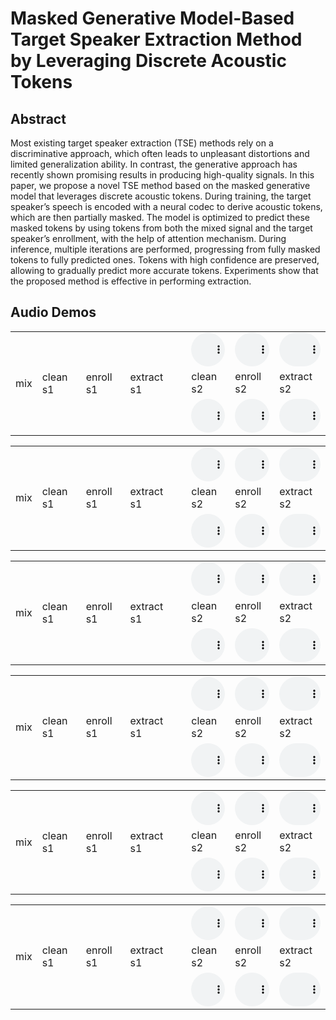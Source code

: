 # Masked Generative Model-Based Target Speaker Extraction Method by Leveraging Discrete Acoustic Tokens

## Abstract

Most existing target speaker extraction (TSE) methods rely on a discriminative approach, which often leads to unpleasant distortions and limited generalization ability. In contrast, the generative approach has recently shown promising results in producing high-quality signals. In this paper, we propose a novel TSE method based on the masked generative model that leverages discrete acoustic tokens. During training, the target speaker’s speech is encoded with a neural codec to derive acoustic tokens, which are then partially masked. The model is optimized to predict these masked tokens by using tokens from both the mixed signal and the target speaker’s enrollment, with the help of attention mechanism. During inference, multiple iterations are performed, progressing from fully masked tokens to fully predicted ones. Tokens with high confidence are preserved, allowing to gradually predict more accurate tokens. Experiments show that the proposed method is effective in performing extraction.

<p></p>

## Audio Demos

<!-- Source: M1 -->
<div class="row">
    <div class="col-12 ml-auto">
          <!-- M1 to M -->
            <table>
                <tr>
                    <td rowspan="4">mix</td>
                    <td rowspan="4">clean s1</td>
                    <td rowspan="4">enroll s1</td>
                    <td rowspan="4">extract s1</td>
                </tr>
                <tr>
                    <td>
                        <audio id="player" controls style="width: 100%;">
                            <source src="audio/mix/1188-133604-0022_1221-135767-0019.wav" type="audio/wav" />
                        </audio>
                    </td>
                    <td>
                        <audio id="player" controls style="width: 100%;">
                            <source src="audio/clean_s1/1188-133604-0022_1221-135767-0019.wav" type="audio/wav" />
                        </audio>
                    </td>
                    <td>
                        <audio id="player" controls style="width: 100%;">
                            <source src="audio/enroll_s1/1188-133604-0022_1221-135767-0019.wav" type="audio/wav" />
                        </audio>
                    </td>
                    <td>
                        <audio id="player" controls style="width: 100%;">
                            <source src="audio/extract_s1/1188-133604-0022_1221-135767-0019.wav" type="audio/wav" />
                        </audio>
                    </td>
                </tr>
                <tr>
                    <td></td>
                    <td>clean s2</td>
                    <td>enroll s2</td>
                    <td>extract s2</td>
                </tr>
                <tr>
                    <td>
                    </td>
                    <td>
                        <audio id="player" controls style="width: 100%;">
                            <source src="audio/clean_s2/1188-133604-0022_1221-135767-0019.wav" type="audio/wav" />
                        </audio>
                    </td>
                    <td>
                        <audio id="player" controls style="width: 100%;">
                            <source src="audio/enroll_s2/1188-133604-0022_1221-135767-0019.wav" type="audio/wav" />
                        </audio>
                    </td>
                    <td>
                        <audio id="player" controls style="width: 100%;">
                            <source src="audio/extract_s2/1188-133604-0022_1221-135767-0019.wav" type="audio/wav" />
                        </audio>
                    </td>
                </tr>
            </table>
          </tbody>
        </table>
    </div>
</div>


<div class="row">
    <div class="col-12 ml-auto">
          <!-- M1 to M -->
            <table>
                <tr>
                    <td rowspan="4">mix</td>
                    <td rowspan="4">clean s1</td>
                    <td rowspan="4">enroll s1</td>
                    <td rowspan="4">extract s1</td>
                </tr>
                <tr>
                    <td>
                        <audio id="player" controls style="width: 100%;">
                            <source src="audio/mix/5639-40744-0034_4507-16021-0058.wav" type="audio/wav" />
                        </audio>
                    </td>
                    <td>
                        <audio id="player" controls style="width: 100%;">
                            <source src="audio/clean_s1/5639-40744-0034_4507-16021-0058.wav" type="audio/wav" />
                        </audio>
                    </td>
                    <td>
                        <audio id="player" controls style="width: 100%;">
                            <source src="audio/enroll_s1/5639-40744-0034_4507-16021-0058.wav" type="audio/wav" />
                        </audio>
                    </td>
                    <td>
                        <audio id="player" controls style="width: 100%;">
                            <source src="audio/extract_s1/5639-40744-0034_4507-16021-0058.wav" type="audio/wav" />
                        </audio>
                    </td>
                </tr>
                <tr>
                    <td></td>
                    <td>clean s2</td>
                    <td>enroll s2</td>
                    <td>extract s2</td>
                </tr>
                <tr>
                    <td>
                    </td>
                    <td>
                        <audio id="player" controls style="width: 100%;">
                            <source src="audio/clean_s2/5639-40744-0034_4507-16021-0058.wav" type="audio/wav" />
                        </audio>
                    </td>
                    <td>
                        <audio id="player" controls style="width: 100%;">
                            <source src="audio/enroll_s2/5639-40744-0034_4507-16021-0058.wav" type="audio/wav" />
                        </audio>
                    </td>
                    <td>
                        <audio id="player" controls style="width: 100%;">
                            <source src="audio/extract_s2/5639-40744-0034_4507-16021-0058.wav" type="audio/wav" />
                        </audio>
                    </td>
                </tr>
            </table>
          </tbody>
        </table>
    </div>
</div>


<div class="row">
    <div class="col-12 ml-auto">
          <!-- M1 to M -->
            <table>
                <tr>
                    <td rowspan="4">mix</td>
                    <td rowspan="4">clean s1</td>
                    <td rowspan="4">enroll s1</td>
                    <td rowspan="4">extract s1</td>
                </tr>
                <tr>
                    <td>
                        <audio id="player" controls style="width: 100%;">
                            <source src="audio/mix/6829-68769-0026_1284-1180-0030.wav" type="audio/wav" />
                        </audio>
                    </td>
                    <td>
                        <audio id="player" controls style="width: 100%;">
                            <source src="audio/clean_s1/6829-68769-0026_1284-1180-0030.wav" type="audio/wav" />
                        </audio>
                    </td>
                    <td>
                        <audio id="player" controls style="width: 100%;">
                            <source src="audio/enroll_s1/6829-68769-0026_1284-1180-0030.wav" type="audio/wav" />
                        </audio>
                    </td>
                    <td>
                        <audio id="player" controls style="width: 100%;">
                            <source src="audio/extract_s1/6829-68769-0026_1284-1180-0030.wav" type="audio/wav" />
                        </audio>
                    </td>
                </tr>
                <tr>
                    <td></td>
                    <td>clean s2</td>
                    <td>enroll s2</td>
                    <td>extract s2</td>
                </tr>
                <tr>
                    <td>
                    </td>
                    <td>
                        <audio id="player" controls style="width: 100%;">
                            <source src="audio/clean_s2/6829-68769-0026_1284-1180-0030.wav" type="audio/wav" />
                        </audio>
                    </td>
                    <td>
                        <audio id="player" controls style="width: 100%;">
                            <source src="audio/enroll_s2/6829-68769-0026_1284-1180-0030.wav" type="audio/wav" />
                        </audio>
                    </td>
                    <td>
                        <audio id="player" controls style="width: 100%;">
                            <source src="audio/extract_s2/6829-68769-0026_1284-1180-0030.wav" type="audio/wav" />
                        </audio>
                    </td>
                </tr>
            </table>
          </tbody>
        </table>
    </div>
</div>


<div class="row">
    <div class="col-12 ml-auto">
          <!-- M1 to M -->
            <table>
                <tr>
                    <td rowspan="4">mix</td>
                    <td rowspan="4">clean s1</td>
                    <td rowspan="4">enroll s1</td>
                    <td rowspan="4">extract s1</td>
                </tr>
                <tr>
                    <td>
                        <audio id="player" controls style="width: 100%;">
                            <source src="audio/mix/8230-279154-0017_8224-274384-0004.wav" type="audio/wav" />
                        </audio>
                    </td>
                    <td>
                        <audio id="player" controls style="width: 100%;">
                            <source src="audio/clean_s1/8230-279154-0017_8224-274384-0004.wav" type="audio/wav" />
                        </audio>
                    </td>
                    <td>
                        <audio id="player" controls style="width: 100%;">
                            <source src="audio/enroll_s1/8230-279154-0017_8224-274384-0004.wav" type="audio/wav" />
                        </audio>
                    </td>
                    <td>
                        <audio id="player" controls style="width: 100%;">
                            <source src="audio/extract_s1/8230-279154-0017_8224-274384-0004.wav" type="audio/wav" />
                        </audio>
                    </td>
                </tr>
                <tr>
                    <td></td>
                    <td>clean s2</td>
                    <td>enroll s2</td>
                    <td>extract s2</td>
                </tr>
                <tr>
                    <td>
                    </td>
                    <td>
                        <audio id="player" controls style="width: 100%;">
                            <source src="audio/clean_s2/8230-279154-0017_8224-274384-0004.wav" type="audio/wav" />
                        </audio>
                    </td>
                    <td>
                        <audio id="player" controls style="width: 100%;">
                            <source src="audio/enroll_s2/8230-279154-0017_8224-274384-0004.wav" type="audio/wav" />
                        </audio>
                    </td>
                    <td>
                        <audio id="player" controls style="width: 100%;">
                            <source src="audio/extract_s2/8230-279154-0017_8224-274384-0004.wav" type="audio/wav" />
                        </audio>
                    </td>
                </tr>
            </table>
          </tbody>
        </table>
    </div>
</div>


<div class="row">
    <div class="col-12 ml-auto">
          <!-- M1 to M -->
            <table>
                <tr>
                    <td rowspan="4">mix</td>
                    <td rowspan="4">clean s1</td>
                    <td rowspan="4">enroll s1</td>
                    <td rowspan="4">extract s1</td>
                </tr>
                <tr>
                    <td>
                        <audio id="player" controls style="width: 100%;">
                            <source src="audio/mix/8455-210777-0020_61-70968-0054.wav" type="audio/wav" />
                        </audio>
                    </td>
                    <td>
                        <audio id="player" controls style="width: 100%;">
                            <source src="audio/clean_s1/8455-210777-0020_61-70968-0054.wav" type="audio/wav" />
                        </audio>
                    </td>
                    <td>
                        <audio id="player" controls style="width: 100%;">
                            <source src="audio/enroll_s1/8455-210777-0020_61-70968-0054.wav" type="audio/wav" />
                        </audio>
                    </td>
                    <td>
                        <audio id="player" controls style="width: 100%;">
                            <source src="audio/extract_s1/8455-210777-0020_61-70968-0054.wav" type="audio/wav" />
                        </audio>
                    </td>
                </tr>
                <tr>
                    <td></td>
                    <td>clean s2</td>
                    <td>enroll s2</td>
                    <td>extract s2</td>
                </tr>
                <tr>
                    <td>
                    </td>
                    <td>
                        <audio id="player" controls style="width: 100%;">
                            <source src="audio/clean_s2/8455-210777-0020_61-70968-0054.wav" type="audio/wav" />
                        </audio>
                    </td>
                    <td>
                        <audio id="player" controls style="width: 100%;">
                            <source src="audio/enroll_s2/8455-210777-0020_61-70968-0054.wav" type="audio/wav" />
                        </audio>
                    </td>
                    <td>
                        <audio id="player" controls style="width: 100%;">
                            <source src="audio/extract_s2/8455-210777-0020_61-70968-0054.wav" type="audio/wav" />
                        </audio>
                    </td>
                </tr>
            </table>
          </tbody>
        </table>
    </div>
</div>


<div class="row">
    <div class="col-12 ml-auto">
          <!-- M1 to M -->
            <table>
                <tr>
                    <td rowspan="4">mix</td>
                    <td rowspan="4">clean s1</td>
                    <td rowspan="4">enroll s1</td>
                    <td rowspan="4">extract s1</td>
                </tr>
                <tr>
                    <td>
                        <audio id="player" controls style="width: 100%;">
                            <source src="audio/mix/8463-294828-0009_3570-5694-0015.wav" type="audio/wav" />
                        </audio>
                    </td>
                    <td>
                        <audio id="player" controls style="width: 100%;">
                            <source src="audio/clean_s1/8463-294828-0009_3570-5694-0015.wav" type="audio/wav" />
                        </audio>
                    </td>
                    <td>
                        <audio id="player" controls style="width: 100%;">
                            <source src="audio/enroll_s1/8463-294828-0009_3570-5694-0015.wav" type="audio/wav" />
                        </audio>
                    </td>
                    <td>
                        <audio id="player" controls style="width: 100%;">
                            <source src="audio/extract_s1/8463-294828-0009_3570-5694-0015.wav" type="audio/wav" />
                        </audio>
                    </td>
                </tr>
                <tr>
                    <td></td>
                    <td>clean s2</td>
                    <td>enroll s2</td>
                    <td>extract s2</td>
                </tr>
                <tr>
                    <td>
                    </td>
                    <td>
                        <audio id="player" controls style="width: 100%;">
                            <source src="audio/clean_s2/8463-294828-0009_3570-5694-0015.wav" type="audio/wav" />
                        </audio>
                    </td>
                    <td>
                        <audio id="player" controls style="width: 100%;">
                            <source src="audio/enroll_s2/8463-294828-0009_3570-5694-0015.wav" type="audio/wav" />
                        </audio>
                    </td>
                    <td>
                        <audio id="player" controls style="width: 100%;">
                            <source src="audio/extract_s2/8463-294828-0009_3570-5694-0015.wav" type="audio/wav" />
                        </audio>
                    </td>
                </tr>
            </table>
          </tbody>
        </table>
    </div>
</div>
